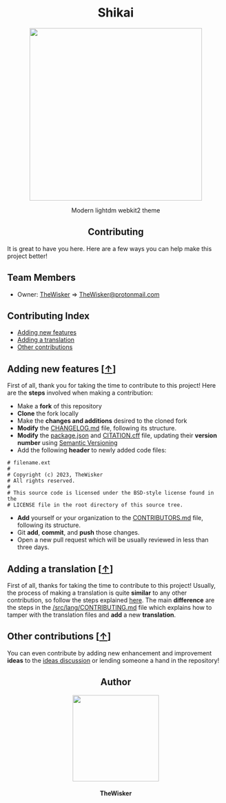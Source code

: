<h1 align="center">Shikai</h1>
<div align="center">
    <a href="https://github.com/TheWisker/Shikai"> 
        <img width="400" src="./assets/logo.png">
    <a>
</div>
<p align="center">Modern lightdm webkit2 theme</p>

<h2 align="center">Contributing</h2>

It is great to have you here. Here are a few ways you can help make this project better!

## Team Members

- Owner: [TheWisker](https://github.com/TheWisker) => TheWisker@protonmail.com

## Contributing Index

- [Adding new features][new-features-hook]
- [Adding a translation][translation-hook]
- [Other contributions][other-contributions-hook]

## Adding new features [[↑][index]]

First of all, thank you for taking the time to contribute to this project!
Here are the **steps** involved when making a contribution:

- Make a **fork** of this repository
- **Clone** the fork locally
- Make the **changes and additions** desired to the cloned fork
- **Modify** the [CHANGELOG.md][changelog] file, following its structure.
- **Modify** the [package.json][package] and [CITATION.cff][citation] file, updating their **version number** using [Semantic Versioning](https://semver.org/spec/v2.0.0.html)
- Add the following **header** to newly added code files:

```
# filename.ext
#
# Copyright (c) 2023, TheWisker
# All rights reserved.
#
# This source code is licensed under the BSD-style license found in the
# LICENSE file in the root directory of this source tree.
```

- **Add** yourself or your organization to the [CONTRIBUTORS.md][contributors] file, following its structure.
- Git **add**, **commit**, and **push** those changes.
- Open a new pull request which will be usually reviewed in less than three days.

## Adding a translation [[↑][index]]

First of all, thanks for taking the time to contribute to this project!
Usually, the process of making a translation is quite **similar** to any other contribution, so follow the steps explained [here][new-features-hook].
The main **difference** are the steps in the [/src/lang/CONTRIBUTING.md][lang-contributing] file which explains how to tamper with the translation files and **add** a new **translation**.

## Other contributions [[↑][index]]

You can even contribute by adding new enhancement and improvement **ideas** to the [ideas discussion][ideas-discussion] or lending someone a hand in the repository!

<h2 align="center">Author</h2>
<div align="center">
    <a href="https://github.com/TheWisker">
        <img width="200" height="200" src="./assets/profile.png"></img>
    </a>
</div>
<h4 align="center">TheWisker</h4>

[index]: https://github.com/TheWisker/Shikai/blob/master/CONTRIBUTING.md#contributing-index
[changelog]: ./CHANGELOG.md
[package]: ./package.json
[citation]: ./CITATION.cff
[contributors]: ./CONTRIBUTORS.md
[new-features-hook]: https://github.com/TheWisker/Shikai/blob/master/CONTRIBUTING.md#adding-new-features-
[translation-hook]: https://github.com/TheWisker/Shikai/blob/master/CONTRIBUTING.md#adding-a-translation-
[other-contributions-hook]: https://github.com/TheWisker/Shikai/blob/master/CONTRIBUTING.md#other-contributions-
[lang-contributing]: ./src/lang/CONTRIBUTING.md
[ideas-discussion]: https://github.com/TheWisker/Shikai/discussions/new?category=ideas